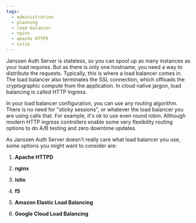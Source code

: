 ```yaml
---
tags:
  - administration
  - planning
  - load balancer
  - nginx
  - apache HTTPD
  - istio
---
```


Janssen Auth Server is stateless, so you can spool up as many instances as your
load requires. But as there is only one hostname, you need a way to distribute
the requests. Typically, this is where a load balancer comes in.  The load
balancer also terminates the SSL connection, which offloads the cryptographic
compute from the application. In cloud native jargon, load balancing is called
HTTP Ingress.

In your load balancer configuration, you can use any routing algorithm. There
is no need for "sticky sessions", or whatever the load balancer you are using
calls that. For example, it's ok to use even round robin. Although modern HTTP
ingress controllers enable some very flexibility routing options to do A/B
testing and zero downtime updates.

As Janssen Auth Server doesn't really care what load balancer you use, some
options you might want to consider are:

1. **Apache HTTPD**

1. **nginx**

1. **istio**

1. **f5**

1. **Amazon Elastic Load Balancing**

1. **Google Cloud Load Balancing**
